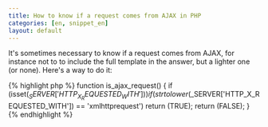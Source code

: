 ```yaml
---
title: How to know if a request comes from AJAX in PHP
categories: [en, snippet_en]
layout: default
---
```


It's sometimes necessary to know if a request comes from AJAX,
for instance not to to include the full template in the answer,
but a lighter one (or none). Here's a way to do it:

{% highlight php %}
function      is_ajax_request()
{
     if (isset($_SERVER['HTTP_X_REQUESTED_WITH']))
         if (strtolower($_SERVER['HTTP_X_REQUESTED_WITH']) == 'xmlhttprequest')
             return (TRUE);
    return (FALSE);
}
{% endhighlight %}
